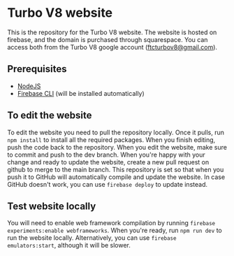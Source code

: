 # Turbo V8 website
This is the repository for the Turbo V8 website. The website is hosted on firebase, and the domain is purchased through squarespace. You can access both from the Turbo V8 google account (ftcturbov8@gmail.com).

## Prerequisites


* [NodeJS](https://nodejs.org/en/learn/getting-started/how-to-install-nodejs)
* [Firebase CLI](https://firebase.google.com/docs/cli) (will be installed automatically)

## To edit the website

To edit the website you need to pull the repository locally. Once it pulls, run `npm install` to install all the required packages. When you finish editing, push the code back to the repository. When you edit the website, make sure to commit and push to the dev branch. When you're happy with your change and ready to update the website, create a new pull request on github to merge to the main branch. This repository is set so that when you push it to GitHub will automatically compile and update the website. In case GitHub doesn't work, you can use `firebase deploy` to update instead.

## Test website locally

You will need to enable web framework compilation by running `firebase experiments:enable webframeworks`. When you're ready, run `npm run dev` to run the website locally. Alternatively, you can use `firebase emulators:start`, although it will be slower.